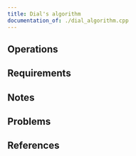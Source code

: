 ```yaml
---
title: Dial's algorithm
documentation_of: ./dial_algorithm.cpp
---
```


## Operations

## Requirements

## Notes

## Problems

## References
